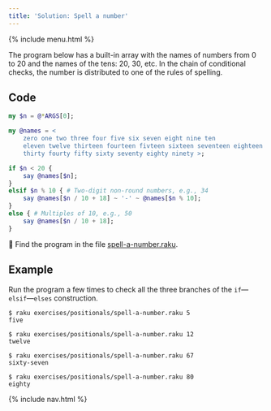 ```yaml
---
title: 'Solution: Spell a number'
---
```


{% include menu.html %}

The program below has a built-in array with the names of numbers from 0 to 20 and the names of the tens: 20, 30, etc. In the chain of conditional checks, the number is distributed to one of the rules of spelling.

## Code

```raku
my $n = @*ARGS[0];

my @names = <
    zero one two three four five six seven eight nine ten
    eleven twelve thirteen fourteen fivteen sixteen seventeen eighteen nineteen twenty
    thirty fourty fifty sixty seventy eighty ninety >;

if $n < 20 {
    say @names[$n];
}
elsif $n % 10 { # Two-digit non-round numbers, e.g., 34
    say @names[$n / 10 + 18] ~ '-' ~ @names[$n % 10];
}
else { # Multiples of 10, e.g., 50
    say @names[$n / 10 + 18];
}
```

🦋 Find the program in the file [spell-a-number.raku](https://github.com/ash/raku-course/blob/master/exercises/positionals/spell-a-number.raku).

## Example

Run the program a few times to check all the three branches of the `if`—`elsif`—`elses` construction.

```console
$ raku exercises/positionals/spell-a-number.raku 5
five

$ raku exercises/positionals/spell-a-number.raku 12
twelve

$ raku exercises/positionals/spell-a-number.raku 67
sixty-seven

$ raku exercises/positionals/spell-a-number.raku 80
eighty
```

{% include nav.html %}
